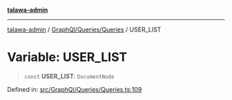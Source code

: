[**talawa-admin**](../../../../README.md)

***

[talawa-admin](../../../../README.md) / [GraphQl/Queries/Queries](../README.md) / USER\_LIST

# Variable: USER\_LIST

> `const` **USER\_LIST**: `DocumentNode`

Defined in: [src/GraphQl/Queries/Queries.ts:109](https://github.com/gautam-divyanshu/talawa-admin/blob/334f0f7773e45df65600a1da08d00c41806347e4/src/GraphQl/Queries/Queries.ts#L109)
